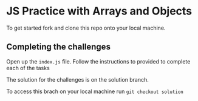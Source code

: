 # JS Practice with Arrays and Objects

To get started fork and clone this repo onto your local machine. 

## Completing the challenges

Open up the `index.js` file. Follow the instructions to provided to complete each of the tasks

The solution for the challenges is on the solution branch. 

To access this brach on your local machine run `git checkout solution`
